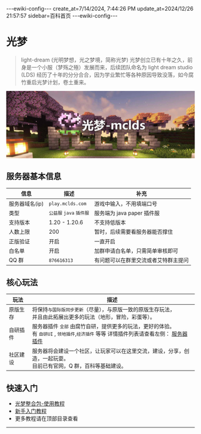 ---ewiki-config---
create_at=7/14/2024, 7:44:26 PM
update_at=2024/12/26 21:57:57
sidebar=百科首页
---ewiki-config---






 
 

# 光梦

> light-dream (光明梦想，光之梦境，简称光梦)
> 光梦创立已有十年之久，前身是一个小服（梦殇之殛）发展而来，后续团队命名为 light dream studio (LDS)
> 经历了十年的分分合合，因为学业繁忙等各种原因导致没落，如今腐竹重启光梦计划，卷土重来。

![img](/assets/cover-faster.png)   

## 服务器基本信息  

|信息|描述|补充| 
| -------------- | ------------------------ | ------------------------------------ |
| 服务器域名(ip) | `play.mclds.com`         | 游戏中输入，不用填端口号             |
| 类型           | `公益服` `java` `插件服` | 服务端为 java paper 插件服           |
| 支持版本       | 1.20 - 1.20.6            | 不支持低版本                         |
| 人数上限       | 200                      | 暂时，后续需要看服务器能否撑住       |
| 正版验证       | 开启                     | 一直开启                             |
| 白名单         | 开启                     | 加群申请白名单，只需简单审核即可     |
| QQ 群          | `876616313`              | 有问题可以在群里交流或者艾特群主提问 |

## 核心玩法

|玩法 | 描述|
|---|---|
|原版生存 | 将保持`与国际版同步更新`（尽量），与原版一致的原版生存玩法，<br/>并且由此拓展出更多的玩法（地形，冒险，彩蛋等）。 |
|自研插件 | 服务器插件 `全部` 由腐竹自研，提供更多的玩法，更好的体验。 <br/> 有 `自研UI` , `领地插件`,`经济插件` 等等 详情插件列表请查看左侧： [服务器插件](./2-服务器插件/!_丰富UI界面.md) |
|社区建设 | 服务器将会建设一个社区，让玩家可以在这里交流，建设，分享，创造，一起玩耍。 <br/>目前已有官网，Q 群，百科等基础建设。 |
 

## 快速入门

- [光梦整合包-使用教程](./1-教程/1_pack_guide.html)
- [新手入门教程](/1-教程/3_guide.html)
- 更多教程请在顶部目录查看

-----